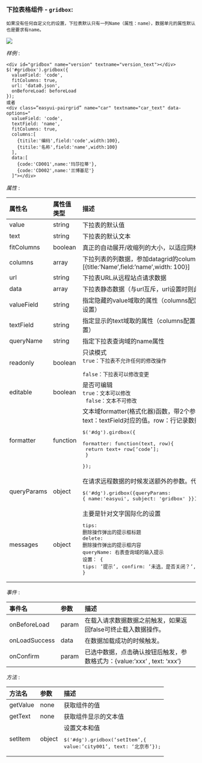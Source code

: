 ### 下拉表格组件 - `gridbox`:  

    如果没有任何自定义化的设置，下拉表默认只有一列Name（属性：name），数据单元的属性默认也是要求有name。
<img src="./images/gridbox.png"/>

*样例* :  

    <div id="gridbox" name="version" textname="version_text"></div>
    $('#gridbox').gridbox({
      valueField: 'code',
      fitColumns: true,
      url: 'data0.json',
      onBeforeLoad: beforeLoad
    });
    或者
    <div class=”easyui-pairgrid” name="car" textname="car_text" data-options="
      valueField: 'code',
      textField: 'name',
      fitColumns: true,
      columns:[
        {titile:'编码',field:'code',width:100},
        {titile:'名称',field:'name',width:100}
      ],
      data:[
        {code:'CD001',name:'玛莎拉蒂'},
        {code:'CD002',name:'兰博基尼'}
      ]"></div>

*属性* :  

| 属性名     | 属性值类型     | 描述     | 默认值     |
| :------------- | :------------- | :------------- | :------------- |
| value | string | 下拉表的默认值 |  |
| text | string | 下拉表的默认文本 |  |
| fitColumns | boolean | 真正的自动展开/收缩列的大小，以适应网格的宽度，防止水平滚动。 | true |
| columns | array | 下拉列表的列数据，参加datagrid的columns说明	[{title:’Name’,field:’name’,width: 100}] |  |
| url | string | 下拉表URL从远程站点请求数据 | null |
| data | array | 下拉表静态数据（与url互斥，url设置时则此方式无效） | null |
| valueField | string | 指定隐藏的value域取的属性（columns配置了才可以设置，否则不要设置） | name |
| textField | string | 指定显示的text域取的属性（columns配置了才可以设置，否则不要设置） | name |
| queryName | string | 指定下拉表查询域的name属性 | name |
| readonly | boolean | 只读模式 <br><code>true：下拉表不允许任何的修改操作<br> false：下拉表可以修改变更</code> | false |
| editable | boolean | 是否可编辑 <br><code>true：文本可以修改<br> false：文本不可修改 | true |
| formatter | function | 文本域formatter(格式化器)函数，带2个参数：<br>text：textField对应的值。row：行记录数据。<pre>$('#dg').girdbox({<br> formatter: function(text, row){<br>  return text+ row[‘code’];<br> } <br>});</pre> | undefined |
| queryParams | object | 在请求远程数据的时候发送额外的参数。代码示例：<pre>$('#dg').gridbox({queryParams: { name:'easyui', subject: 'gridbox' }});</pre> |  |
| messages | object | 主要是针对文字国际化的设置<pre>tips: 删除操作弹出的提示框标题<br>delete: 删除操作弹出的提示框内容<br>queryName: 右表查询域的输入提示 <br>设置： { tips: ’提示’, confirm: ’未选，是否关闭？’, ok: ‘’, queryName: ’名称’ }</pre> |   |

*事件* :  

| 事件名     | 参数     | 描述     |
| :------------- | :------------- | :------------- |
| onBeforeLoad	| param	| 在载入请求数据数据之前触发，如果返回false可终止载入数据操作。 |
| onLoadSuccess	| data	| 在数据加载成功的时候触发。 |
| onConfirm	| param	| 已选中数据，点击确认按钮后触发，参数格式为：{value:’xxx’ , text: ‘xxx’} |

*方法* :  

| 方法名     | 参数     | 描述     |
| :------------- | :------------- | :------------- |
| getValue	 | none |	获取组件的值 |
| getText	 | none |	获取组件显示的文本值 |
| setItem	 | object |	设置文本和值<pre>$('#dg').gridbox(‘setItem’,{ value:’city001’, text: ‘北京市’});</pre>|
